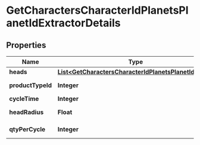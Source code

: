 
# GetCharactersCharacterIdPlanetsPlanetIdExtractorDetails

## Properties
Name | Type | Description | Notes
------------ | ------------- | ------------- | -------------
**heads** | [**List&lt;GetCharactersCharacterIdPlanetsPlanetIdHead&gt;**](GetCharactersCharacterIdPlanetsPlanetIdHead.md) | heads array | 
**productTypeId** | **Integer** | product_type_id integer |  [optional]
**cycleTime** | **Integer** | in seconds |  [optional]
**headRadius** | **Float** | head_radius number |  [optional]
**qtyPerCycle** | **Integer** | qty_per_cycle integer |  [optional]



